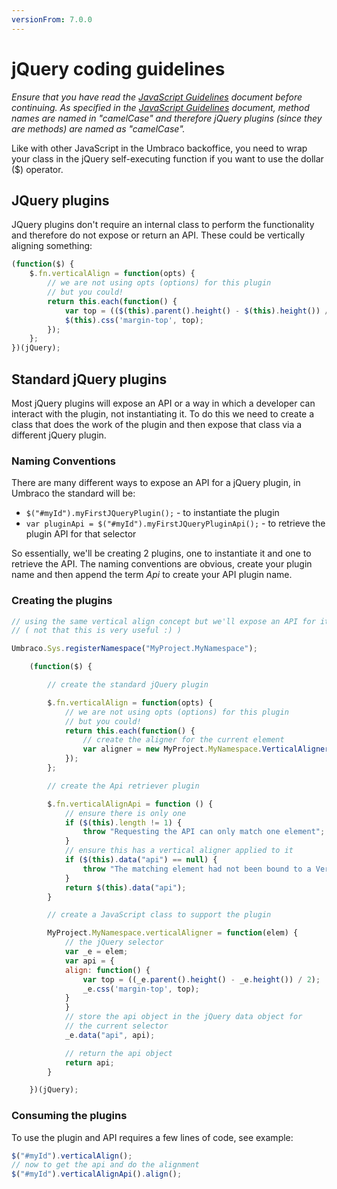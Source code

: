 ```yaml
---
versionFrom: 7.0.0
---
```


# jQuery coding guidelines

_Ensure that you have read the [JavaScript Guidelines](js-guidelines.md) document before continuing. As specified in the [JavaScript Guidelines](js-guidelines.md) document, method names are named in "camelCase" and therefore jQuery plugins (since they are methods) are named as "camelCase"._

Like with other JavaScript in the Umbraco backoffice, you need to wrap your class in the jQuery self-executing function if you want to use the dollar ($) operator.

## JQuery plugins
JQuery plugins don't require an internal class to perform the functionality and therefore do not expose or return an API. These could be vertically aligning something:

```javascript
(function($) {
    $.fn.verticalAlign = function(opts) {
        // we are not using opts (options) for this plugin
        // but you could!
        return this.each(function() {
            var top = (($(this).parent().height() - $(this).height()) / 2);
            $(this).css('margin-top', top);
        });
    };
})(jQuery);
```

## Standard jQuery plugins
Most jQuery plugins will expose an API or a way in which a developer can interact with the plugin, not instantiating it. To do this we need to create a class that does the work of the plugin and then expose that class via a different jQuery plugin.

### Naming Conventions
There are many different ways to expose an API for a jQuery plugin, in Umbraco the standard will be:

* `$("#myId").myFirstJQueryPlugin();` - to instantiate the plugin
* `var pluginApi = $("#myId").myFirstJQueryPluginApi();` - to retrieve the plugin API for that selector

So essentially, we'll be creating 2 plugins, one to instantiate it and one to retrieve the API. The naming conventions are obvious, create your plugin name and then append the term *Api* to create your API plugin name.

### Creating the plugins

```javascript
// using the same vertical align concept but we'll expose an API for it
// ( not that this is very useful :) )

Umbraco.Sys.registerNamespace("MyProject.MyNamespace");

    (function($) {

        // create the standard jQuery plugin

        $.fn.verticalAlign = function(opts) {
            // we are not using opts (options) for this plugin
            // but you could!
            return this.each(function() {
                // create the aligner for the current element
                var aligner = new MyProject.MyNamespace.VerticalAligner($(this));
            });
        };

        // create the Api retriever plugin

        $.fn.verticalAlignApi = function () {
            // ensure there is only one
            if ($(this).length != 1) {
                throw "Requesting the API can only match one element";
            }
            // ensure this has a vertical aligner applied to it
            if ($(this).data("api") == null) {
                throw "The matching element had not been bound to a VerticalAligner ";
            }
            return $(this).data("api");
        }

        // create a JavaScript class to support the plugin

        MyProject.MyNamespace.verticalAligner = function(elem) {
            // the jQuery selector
            var _e = elem;
            var api = {
            align: function() {
                var top = ((_e.parent().height() - _e.height()) / 2);
                _e.css('margin-top', top);
            }
            }
            // store the api object in the jQuery data object for
            // the current selector
            _e.data("api", api);

            // return the api object
            return api;
        }

    })(jQuery);
  ```

### Consuming the plugins

To use the plugin and API requires a few lines of code, see example:

```javascript
$("#myId").verticalAlign();
// now to get the api and do the alignment
$("#myId").verticalAlignApi().align();
```
